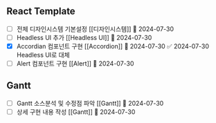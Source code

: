 ## React Template
- [ ] 전체 디자인시스템 기본설정 [[디자인시스템]] 📅 2024-07-30
- [ ] Headless UI 추가 [[Headless UI]] 🛫 2024-07-30 
- [x] Accordian 컴포넌트 구현 [[Accordion]] 📅 2024-07-30 ✅ 2024-07-30 Headless UI로 대체
- [ ] Alert 컴포넌트 구현 [[Alert]] 📅 2024-07-30
## Gantt
- [ ] Gantt 소스분석 및 수정점 파악 [[Gantt]] 🛫 2024-07-30
- [ ] 상세 구현 내용 작성 [[Gantt]] 🛫 2024-07-30